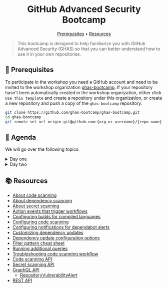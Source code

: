 <h1 align="center">GitHub Advanced Security Bootcamp</h1>
<p align="center">
  <a href="#mega-prerequisites">Prerequisites</a> •  
  <a href="#books-resources">Resources</a>
</p>

> This bootcamp is designed to help familiarize you with GitHub Advanced Security (GHAS) so that you can better understand how to use it in your own repositories.

## :mega: Prerequisites
To participate in the workshop you need a GitHub account and need to be invited to the workshop organization [ghas-bootcamp](https://github.com/ghas-bootcamp). If your repository hasn't been automatically created in the workshop organization, either click `Use this template` and create a repository under this organization, or create a new repository and push a copy of the `ghas-bootcamp` repository.

```bash
git clone https://github.com/ghas-bootcamp/ghas-bootcamp.git
cd ghas-bootcamp
git remote set-url origin git@github.com:{org-or-username}/{repo-name}.git
```

## 🏫 Agenda

We will go over the following topics:

<details>
<summary>Day one </summary>

#### Day one learning
- [x] Comprehensive overview of GHAS
- [x] Securing your supply chain with dependency management
- [x] Secret scanning
- [x] Rolling out GHAS in your organization
- [x] Q&A

#### Day one: Dependabot and Secret scanning exercises
##### Dependabot
- [x] Enabling Dependabot alerts
- [x] Reviewing the dependency graph
- [x] Viewing and managing results
- [x] Enabling Dependabot security updates
- [x] Configuring Dependabot security updates
- [x] Working with Dependency Review

##### Secret scanning
- [x] Enabling secret scanning
- [x] Viewing and managing results
- [x] Excluding files from secret scanning
- [x] Custom patterns for secret scanning
- [x] Managing access to alerts

</details>

<details>
<summary>Day two </summary>

#### Day two learning
- [x] Explore how code scanning works
- [x] What is Security Overview?
- [x] CodeQL Demo
- [x] Final Q&A

#### Day Two: Code scanning + CodeQL demo
##### Code scanning
- [x] Enabling code scanning
- [x] Reviewing any failed analysis jobs
- [x] Using context and expressions to modify build
- [x] Reviewing and managing results
- [x] Triaging a result in a PR
- [x] Customizing CodeQL configuration
- [x] Adding your own code scanning suite to exclude rules
- [x] Understanding how to add a custom query
- [x] CodeQL demo

</details>

## :books: Resources
- [About code scanning](https://docs.github.com/en/github/finding-security-vulnerabilities-and-errors-in-your-code/about-code-scanning)
- [About dependency scanning](https://docs.github.com/en/free-pro-team@latest/github/managing-security-vulnerabilities/about-alerts-for-vulnerable-dependencies)
- [About secret scanning](https://docs.github.com/en/github/administering-a-repository/about-secret-scanning)
- [Action events that trigger workflows](https://docs.github.com/en/free-pro-team@latest/actions/reference/events-that-trigger-workflows)
- [Configuring builds for compiled languages](
https://docs.github.com/en/free-pro-team@latest/github/finding-security-vulnerabilities-and-errors-in-your-code/configuring-the-codeql-workflow-for-compiled-languages)
- [Configuring code scanning](https://docs.github.com/en/free-pro-team@latest/github/finding-security-vulnerabilities-and-errors-in-your-code/configuring-code-scanning)
- [Configuring notifications for dependabot alerts](https://docs.github.com/en/free-pro-team@latest/github/managing-security-vulnerabilities/configuring-notifications-for-vulnerable-dependencies#configuring-notifications-for-dependabot-alerts)
- [Customizing dependency updates](https://docs.github.com/en/free-pro-team@latest/github/administering-a-repository/customizing-dependency-updates)
- [Dependency update configuration options](https://docs.github.com/en/free-pro-team@latest/github/administering-a-repository/configuration-options-for-dependency-updates)
- [Filter pattern cheat sheet](https://docs.github.com/en/free-pro-team@latest/actions/reference/workflow-syntax-for-github-actions#filter-pattern-cheat-sheet)
- [Running additional queries](
https://docs.github.com/en/free-pro-team@latest/github/finding-security-vulnerabilities-and-errors-in-your-code/configuring-code-scanning#running-additional-queries)
- [Troubleshooting code scanning workflow](https://docs.github.com/en/free-pro-team@latest/github/finding-security-vulnerabilities-and-errors-in-your-code/troubleshooting-the-codeql-workflow)
- [Code scanning API](https://docs.github.com/en/free-pro-team@latest/rest/reference/code-scanning)
- [Secret scanning API](https://docs.github.com/en/rest/reference/secret-scanning)
- [GraphQL API](https://docs.github.com/en/free-pro-team@latest/graphql)
  - [RepositoryVulnerabilityAlert](https://docs.github.com/en/free-pro-team@latest/graphql/reference/objects#repositoryvulnerabilityalert)
- [REST API](https://docs.github.com/en/free-pro-team@latest/rest)
